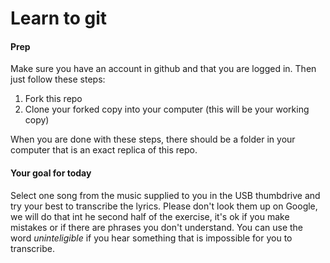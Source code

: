 # Learn to git

#### Prep

Make sure you have an account in github and that you are logged in. Then just follow these steps:

1. Fork this repo
2. Clone your forked copy into your computer (this will be your working copy)

When you are done with these steps, there should be a folder in your computer that is an exact replica of this repo.


#### Your goal for today

Select one song from the music supplied to you in the USB thumbdrive and try your best to transcribe the lyrics. Please don't look them up on Google, we will do that int he second half of the exercise, it's ok if you make mistakes or if there are phrases you don't understand. You can use the word *uninteligible* if you hear something that is impossible for you to transcribe.

